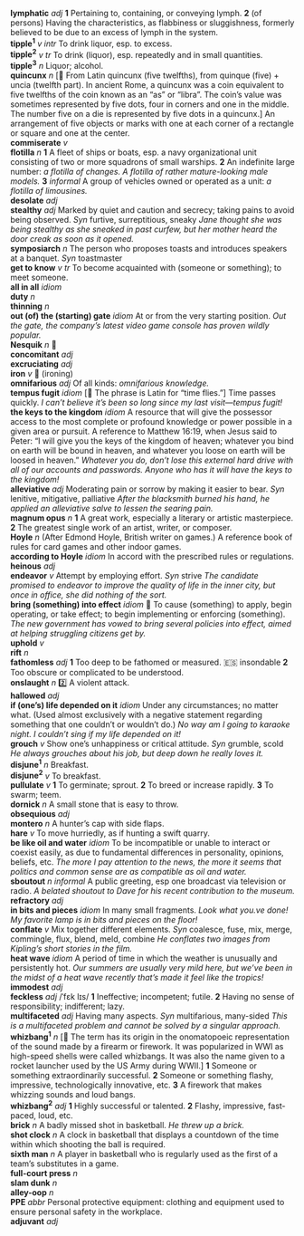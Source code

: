 __lymphatic__ _adj_ __1__ Pertaining to, containing, or conveying lymph. __2__ (of persons) Having the characteristics, as flabbiness or sluggishness, formerly believed to be due to an excess of lymph in the system.  
__tipple<sup>1</sup>__ _v intr_ To drink liquor, esp. to excess.  
__tipple<sup>2</sup>__ _v tr_ To drink (liquor), esp. repeatedly and in small quantities.  
__tipple<sup>3</sup>__ _n_ Liquor; alcohol.  
__quincunx__ _n_ [:scroll: From Latin quincunx (five twelfths), from quinque (five) + uncia (twelfth part). In ancient Rome, a quincunx was a coin equivalent to five twelfths of the coin known as an “as” or “libra”. The coin’s value was sometimes represented by five dots, four in corners and one in the middle. The number five on a die is represented by five dots in a quincunx.] An arrangement of five objects or marks with one at each corner of a rectangle or square and one at the center.  
__commiserate__ _v_  
__flotilla__ _n_ __1__ A fleet of ships or boats, esp. a navy organizational unit consisting of two or more squadrons of small warships. __2__ An indefinite large number: _a flotilla of changes._ _A flotilla of rather mature-looking male models._ __3__ _informal_ A group of vehicles owned or operated as a unit: _a flotilla of limousines._  
__desolate__ _adj_  
__stealthy__ _adj_ Marked by quiet and caution and secrecy; taking pains to avoid being observed. _Syn_ furtive, surreptitious, sneaky _Jane thought she was being stealthy as she sneaked in past curfew, but her mother heard the door creak as soon as it opened._  
__symposiarch__ _n_ The person who proposes toasts and introduces speakers at a banquet. _Syn_ toastmaster  
__get to know__ _v tr_ To become acquainted with (someone or something); to meet someone.  
__all in all__ _idiom_  
__duty__ _n_  
__thinning__ _n_  
__out (of) the (starting) gate__ _idiom_ At or from the very starting position. _Out the gate, the company’s latest video game console has proven wildly popular._  
__Nesquik__ _n_ :mega:  
__concomitant__ _adj_  
__excruciating__ _adj_  
__iron__ _v_ :mega: (ironing)  
__omnifarious__ _adj_ Of all kinds: _omnifarious knowledge._  
__tempus fugit__ _idiom_ [:scroll: The phrase is Latin for “time flies.”] Time passes quickly. _I can’t believe it’s been so long since my last visit—tempus fugit!_  
__the keys to the kingdom__ _idiom_ A resource that will give the possessor access to the most complete or profound knowledge or power possible in a given area or pursuit. A reference to Matthew 16:19, when Jesus said to Peter: “I will give you the keys of the kingdom of heaven; whatever you bind on earth will be bound in heaven, and whatever you loose on earth will be loosed in heaven.” _Whatever you do, don’t lose this external hard drive with all of our accounts and passwords. Anyone who has it will have the keys to the kingdom!_  
__alleviative__ _adj_ Moderating pain or sorrow by making it easier to bear. _Syn_ lenitive, mitigative, palliative _After the blacksmith burned his hand, he applied an alleviative salve to lessen the searing pain._  
__magnum opus__ _n_ __1__ A great work, especially a literary or artistic masterpiece. __2__ The greatest single work of an artist, writer, or composer.  
__Hoyle__ _n_ (After Edmond Hoyle, British writer on games.) A reference book of rules for card games and other indoor games.  
__according to Hoyle__ _idiom_ In accord with the prescribed rules or regulations.  
__heinous__ _adj_  
__endeavor__ _v_ Attempt by employing effort. _Syn_ strive _The candidate promised to endeavor to improve the quality of life in the inner city, but once in office, she did nothing of the sort._  
__bring (something) into effect__ _idiom_ :dart: To cause (something) to apply, begin operating, or take effect; to begin implementing or enforcing (something). _The new government has vowed to bring several policies into effect, aimed at helping struggling citizens get by._  
__uphold__ _v_  
__rift__ _n_  
__fathomless__ _adj_ __1__ Too deep to be fathomed or measured. :es: insondable __2__ Too obscure or complicated to be understood.  
__onslaught__ _n_ :two: A violent attack.  
__hallowed__ _adj_  
__if (one’s) life depended on it__ _idiom_ Under any circumstances; no matter what. (Used almost exclusively with a negative statement regarding something that one couldn’t or wouldn’t do.) _No way am I going to karaoke night. I couldn’t sing if my life depended on it!_  
__grouch__ _v_ Show one’s unhappiness or critical attitude. _Syn_ grumble, scold _He always grouches about his job, but deep down he really loves it._  
__disjune<sup>1</sup>__ _n_ Breakfast.  
__disjune<sup>2</sup>__ _v_ To breakfast.  
__pullulate__ _v_ __1__ To germinate; sprout. __2__ To breed or increase rapidly. __3__ To swarm; teem.  
__dornick__ _n_ A small stone that is easy to throw.  
__obsequious__ _adj_  
__montero__ _n_ A hunter’s cap with side flaps.  
__hare__ _v_ To move hurriedly, as if hunting a swift quarry.  
__be like oil and water__ _idiom_ To be incompatible or unable to interact or coexist easily, as due to fundamental differences in personality, opinions, beliefs, etc. _The more I pay attention to the news, the more it seems that politics and common sense are as compatible as oil and water._  
__sboutout__ _n_ _informal_ A public greeting, esp one broadcast via television or radio. _A belated shoutout to Dave for his recent contribution to the museum._  
__refractory__ _adj_  
__in bits and pieces__ _idiom_ In many small fragments. _Look what you.ve done! My favorite lamp is in bits and pieces on the floor!_  
__conflate__ _v_ Mix together different elements. _Syn_ coalesce, fuse, mix, merge, commingle, flux, blend, meld, combine _He conflates two images from Kipling’s short stories in the film._  
__heat wave__ _idiom_ A period of time in which the weather is unusually and persistently hot. _Our summers are usually very mild here, but we’ve been in the midst of a heat wave recently that’s made it feel like the tropics!_  
__immodest__ _adj_  
__feckless__ _adj_ /ˈfɛk lɪs/ __1__ Ineffective; incompetent; futile. __2__ Having no sense of responsibility; indifferent; lazy.  
__multifaceted__ _adj_ Having many aspects. _Syn_ multifarious, many-sided _This is a multifaceted problem and cannot be solved by a singular approach._  
__whizbang<sup>1</sup>__ _n_ [:scroll: The term has its origin in the onomatopoeic representation of the sound made by a firearm or firework. It was popularized in WWI as high-speed shells were called whizbangs. It was also the name given to a rocket launcher used by the US Army during WWII.] __1__ Someone or something extraordinarily successful. __2__ Someone or something flashy, impressive, technologically innovative, etc. __3__ A firework that makes whizzing sounds and loud bangs.  
__whizbang<sup>2</sup>__ _adj_ __1__ Highly successful or talented. __2__ Flashy, impressive, fast-paced, loud, etc.  
__brick__ _n_ A badly missed shot in basketball. _He threw up a brick._  
__shot clock__ _n_ A clock in basketball that displays a countdown of the time within which shooting the ball is required.  
__sixth man__ _n_ A player in basketball who is regularly used as the first of a team’s substitutes in a game.  
__full-court press__ _n_  
__slam dunk__ _n_  
__alley-oop__ _n_  
__PPE__ _abbr_ Personal protective equipment: clothing and equipment used to ensure personal safety in the workplace.  
__adjuvant__ _adj_  
